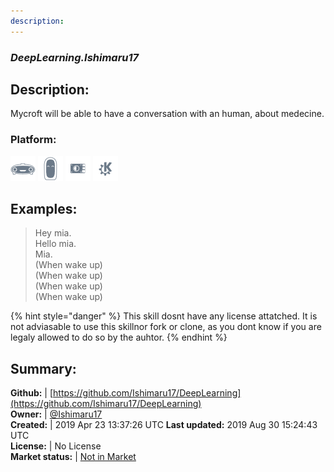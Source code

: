 ```yaml
---
description: 
---
```


### _DeepLearning.Ishimaru17_  
## Description:  
Mycroft will be able to have a conversation with an human, about medecine.  
### Platform:  
 ![Mark I](../.gitbook/assets/mark-1-icon.png)  ![Mark II](../.gitbook/assets/mark-2-icon.png)  ![Picroft](../.gitbook/assets/picroft-icon.png)  ![plasmoid](../.gitbook/assets/kde.png)   
  
## Examples:  
> Hey mia.  
> Hello mia.  
> Mia.  
> (When wake up)  
> (When wake up)  
> (When wake up)  
> (When wake up)  
  
{% hint style="danger" %}
This skill dosnt have any license attatched. It is not adviasable to use this skillnor fork or clone, as you dont know if you are legaly allowed to do so by the auhtor.
{% endhint %}
  
## Summary:  
**Github:** | [https://github.com/Ishimaru17/DeepLearning](https://github.com/Ishimaru17/DeepLearning)  
**Owner:** | [@Ishimaru17](https://github.com/Ishimaru17)  
**Created:** | 2019 Apr 23 13:37:26 UTC  **Last updated:** 2019 Aug 30 15:24:43 UTC  
**License:** | No License  
**Market status:** | [Not in Market](https://market.mycroft.ai/skill/)  
